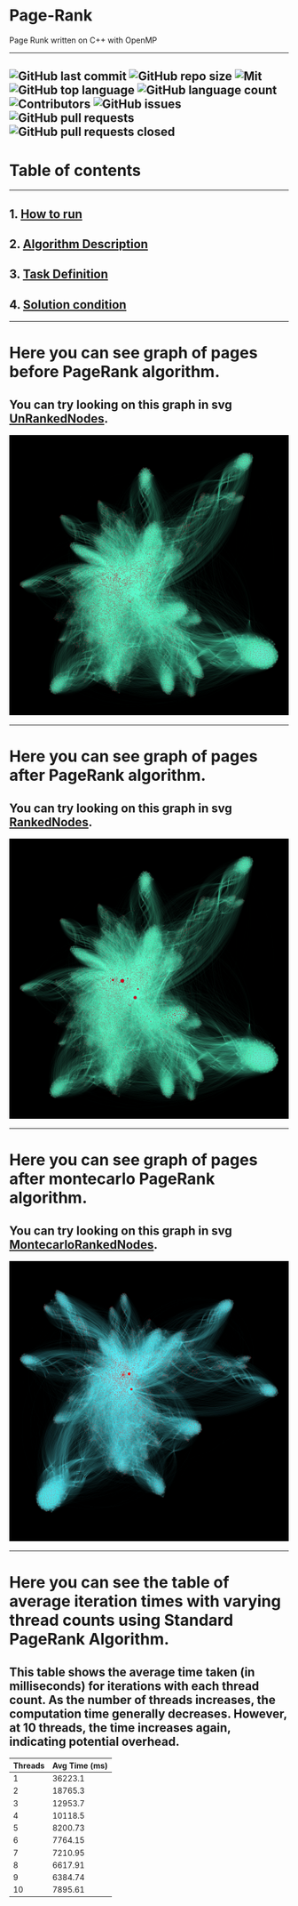 # Page-Rank
Page Runk written on C++ with OpenMP

---

[//]: # ([![Build Status]&#40;https://github.com/danila12315454/HW-Card-Game/actions/workflows/CI.yml/badge.svg&#41;]&#40;https://github.com/danila12315454/HW-Card-Game/actions/workflows/CI.yml/badge.svg&#41;)
[//]: # ([![Qodana Status]&#40;https://img.shields.io/badge/Qodana-Passed-green?logo=quizlet&#41;]&#40;https://github.com/danila12315454/HW-Card-Game/actions?query=workflow%3AQodana&#41;)
![GitHub last commit](https://img.shields.io/github/last-commit/danila12315454/Page-Rank?logo=git)
![GitHub repo size](https://img.shields.io/github/repo-size/danila12315454/Page-Rank?logo=files)
![Mit](https://img.shields.io/github/license/danila12315454/Page-Rank?logo=gitbook)
![GitHub top language](https://img.shields.io/github/languages/top/danila12315454/Page-Rank?logo=openmediavault)
![GitHub language count](https://img.shields.io/github/languages/count/danila12315454/Page-Rank?logo=codeium)
![Contributors](https://img.shields.io/github/contributors/danila12315454/Page-Rank?logo=cyberdefenders)
![GitHub issues](https://img.shields.io/github/issues/danila12315454/Page-Rank?logo=github)
![GitHub pull requests](https://img.shields.io/github/issues-pr/danila12315454/Page-Rank?logo=github)
![GitHub pull requests closed](https://img.shields.io/github/issues-pr-closed/danila12315454/Page-Rank?logo=github)
---

# Table of contents

---

## 1. [How to run](assets/HowToRun.md)

## 2. [Algorithm Description](assets/AlgorithmDescription.md)

## 3. [Task Definition](assets/TaskDefinition.md)

## 4. [Solution condition](assets/SolutionCondition.md)

---

# Here you can see graph of pages before PageRank algorithm.
## You can try looking on this graph in svg [UnRankedNodes](assets/images/UnRankedNodes.svg).
![UnRankedNodes](assets/images/UnRankedNodes.png)

---

# Here you can see graph of pages after PageRank algorithm.
## You can try looking on this graph in svg [RankedNodes](assets/images/RankedNodes.svg).
![RankedNodes](assets/images/RankedNodes.png)


---

# Here you can see graph of pages after montecarlo PageRank algorithm.
## You can try looking on this graph in svg [MontecarloRankedNodes](assets/images/MontecarloRankedNodes.svg).
![MontecarloRankedNodes](assets/images/MontecarloRankedNodes.png)

---

# Here you can see the table of average iteration times with varying thread counts using Standard PageRank Algorithm.
## This table shows the average time taken (in milliseconds) for iterations with each thread count. As the number of threads increases, the computation time generally decreases. However, at 10 threads, the time increases again, indicating potential overhead.
| Threads | Avg Time (ms) |
|---------|----------------|
| 1       | 36223.1        |
| 2       | 18765.3        |
| 3       | 12953.7        |
| 4       | 10118.5        |
| 5       | 8200.73        |
| 6       | 7764.15        |
| 7       | 7210.95        |
| 8       | 6617.91        |
| 9       | 6384.74        |
| 10      | 7895.61        |